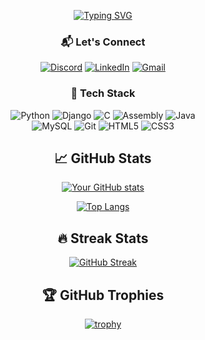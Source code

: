 <div align="center">

<!-- Typing Animation -->
[![Typing SVG](https://readme-typing-svg.herokuapp.com?font=Fira+Code&pause=1000&color=00F718&width=200&lines=Hi+There!;I'm+Malek)](https://git.io/typing-svg)

<!-- Contact Section -->
<h3>📬 Let's Connect</h3>

[![Discord](https://img.shields.io/badge/-Discord-5865F2?style=flat-square&logo=discord&logoColor=white)](https://discord.gg/mylink)
[![LinkedIn](https://img.shields.io/badge/-LinkedIn-0A66C2?style=flat-square&logo=linkedin&logoColor=white)](https://linkedin.com/in/myprofile)
[![Gmail](https://img.shields.io/badge/-Gmail-EA4335?style=flat-square&logo=gmail&logoColor=white)](mailto:your@gmail.com)

<!-- Tech Stack Section -->
<h3>🚀 Tech Stack</h3>

<div>
  <!-- Row 1 -->
  
  ![Python](https://img.shields.io/badge/-Python-3776AB?style=for-the-badge&logo=python&logoColor=white&labelColor=306998&color=FFD43B)
  ![Django](https://img.shields.io/badge/-Django-092E20?style=for-the-badge&logo=django&logoColor=white&labelColor=0C4B33&color=white)
  ![C](https://img.shields.io/badge/-C-00599C?style=for-the-badge&logo=c&logoColor=white&labelColor=A8B9CC)
  ![Assembly](https://img.shields.io/badge/-Assembly-6E4C13?style=for-the-badge&logo=asm&logoColor=white&labelColor=black)
  ![Java](https://img.shields.io/badge/-Java-007396?style=for-the-badge&logo=openjdk&logoColor=white&labelColor=5382A1)
  <br>
  ![MySQL](https://img.shields.io/badge/-MySQL-4479A1?style=for-the-badge&logo=mysql&logoColor=white&labelColor=005C84)
  ![Git](https://img.shields.io/badge/-Git-F05032?style=for-the-badge&logo=git&logoColor=white&labelColor=E44C30)
  ![HTML5](https://img.shields.io/badge/-HTML5-E34F26?style=for-the-badge&logo=html5&logoColor=white&labelColor=EB5E28)
  ![CSS3](https://img.shields.io/badge/-CSS3-1572B6?style=for-the-badge&logo=css3&logoColor=white&labelColor=2965F1)
</div>
<div align="center">

## 📈 GitHub Stats

[![Your GitHub stats](https://github-readme-stats.vercel.app/api?username=Malekio&show_icons=true&theme=radical)](https://github.com/yourusername)

[![Top Langs](https://github-readme-stats.vercel.app/api/top-langs/?username=Malekio&layout=compact&theme=radical)](https://github.com/yourusername)

## 🔥 Streak Stats

[![GitHub Streak](https://streak-stats.demolab.com/?user=Malekio&theme=radical)](https://git.io/streak-stats)

## 🏆 GitHub Trophies

[![trophy](https://github-profile-trophy.vercel.app/?username=Malekio&theme=radical&row=1)](https://github.com/ryo-ma/github-profile-trophy)
</div>
